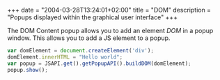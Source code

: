 +++
date = "2004-03-28T13:24:01+02:00"
title = "DOM"
description = "Popups displayed within the graphical user interface"
+++

The DOM Content popup allows you to add an element *DOM* in a popup window. This allows you to add a JS element to a popup.

```javascript
var domElement = document.createElement('div'); 
domElement.innerHTML = "Hello world"; 
var popup = JSAPI.get().getPopupAPI().buildDOM(domElement);
popup.show();
```

